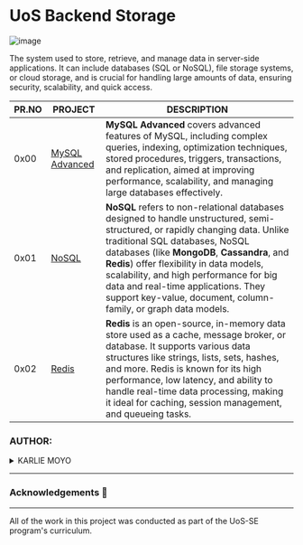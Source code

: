 # UoS Backend Storage

![image](https://github.com/user-attachments/assets/b4c0cc0a-8aca-46a3-b4a9-64add2d431b5)

The system used to store, retrieve, and manage data in server-side applications. It can include databases (SQL or NoSQL), file storage systems, or cloud storage, and is crucial for handling large amounts of data, ensuring security, scalability, and quick access.

| PR.NO | PROJECT                                                                                                                                                 | DESCRIPTION |
| ----- | ------------------------------------------------------------------------------------------------------------------------------------------------------- | ----------- |
| 0x00  | [MySQL Advanced](./0x00-MySQL_Advanced/)                                                                                                               |**MySQL Advanced** covers advanced features of MySQL, including complex queries, indexing, optimization techniques, stored procedures, triggers, transactions, and replication, aimed at improving performance, scalability, and managing large databases effectively.|            
| 0x01  | [NoSQL](./0x01-NoSQL/)                                                                                                                     |**NoSQL** refers to non-relational databases designed to handle unstructured, semi-structured, or rapidly changing data. Unlike traditional SQL databases, NoSQL databases (like **MongoDB**, **Cassandra**, and **Redis**) offer flexibility in data models, scalability, and high performance for big data and real-time applications. They support key-value, document, column-family, or graph data models.|
| 0x02  | [Redis](./0x02-redis_basic/)                                                                                                                            |**Redis** is an open-source, in-memory data store used as a cache, message broker, or database. It supports various data structures like strings, lists, sets, hashes, and more. Redis is known for its high performance, low latency, and ability to handle real-time data processing, making it ideal for caching, session management, and queueing tasks. |                                                                                                                                                                 

### AUTHOR:
<details>
    <summary>KARLIE MOYO</summary>
    <ul>
        <li>
            <a href="https://github.com/karlie-moyo">Github</a>
        </li>
        <li>
            <a href="https://twitter.com/karlieemoyo">Twitter</a>
        </li>
        <li>
            <a href="https://karlieemoyo@gmail.com">e-mail</a>
        </li>
    </ul>
</details>

---

### Acknowledgements  :pray:
___
All of the work in this project was conducted as part of the UoS-SE program's curriculum.
